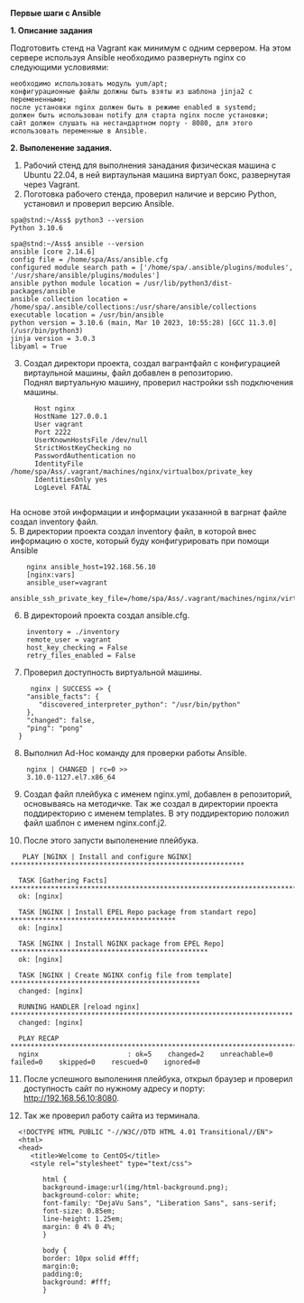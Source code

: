 **Первые шаги с Ansible**

**1. Описание задания**

Подготовить стенд на Vagrant как минимум с одним сервером. На этом сервере используя Ansible необходимо развернуть nginx со следующими условиями:

    необходимо использовать модуль yum/apt;
    конфигурационные файлы должны быть взяты из шаблона jinja2 с перемененными;
    после установки nginx должен быть в режиме enabled в systemd;
    должен быть использован notify для старта nginx после установки;
    сайт должен слушать на нестандартном порту - 8080, для этого использовать переменные в Ansible.
    
    
    
 **2. Выполенение задания.**

1. Рабочий стенд для выполнения занадания физическая машина с Ubuntu 22.04, в ней виртаульная машина виртуал бокс, развернутая через Vagrant.
2. Поготовка рабочего стенда, проверил наличие и версию Python, установил и проверил версию Ansible.
```	
spa@stnd:~/Ass$ python3 --version
Python 3.10.6

spa@stnd:~/Ass$ ansible --version
ansible [core 2.14.6]
config file = /home/spa/Ass/ansible.cfg
configured module search path = ['/home/spa/.ansible/plugins/modules', '/usr/share/ansible/plugins/modules']
ansible python module location = /usr/lib/python3/dist-packages/ansible
ansible collection location = /home/spa/.ansible/collections:/usr/share/ansible/collections
executable location = /usr/bin/ansible
python version = 3.10.6 (main, Mar 10 2023, 10:55:28) [GCC 11.3.0] (/usr/bin/python3)
jinja version = 3.0.3
libyaml = True 
```
3. Создал директори проекта, создал вагрантфайл с конфигурацией виртаульной машины, файл добавлен в репозиторию.  
   Поднял виртуальную машину, проверил настройки ssh подключения машины.  
   
```   vagrant ssh-config
      Host nginx
      HostName 127.0.0.1
      User vagrant
      Port 2222
      UserKnownHostsFile /dev/null
      StrictHostKeyChecking no
      PasswordAuthentication no
      IdentityFile /home/spa/Ass/.vagrant/machines/nginx/virtualbox/private_key
      IdentitiesOnly yes
      LogLevel FATAL
      
  ```    
   На основе этой информации и информации указанной в вагрнат файле создал inventory файл.   
5. В директории проекта создал inventory файл, в которой внес информацию о хосте, который буду конфигурировать при помощи Ansible
  ``` [nginx]
      nginx ansible_host=192.168.56.10
      [nginx:vars]
      ansible_user=vagrant
      ansible_ssh_private_key_file=/home/spa/Ass/.vagrant/machines/nginx/virtualbox/private_key
   ```    
6. В директороий проекта создал ansible.cfg.
  ``` [defaults]
      inventory = ./inventory
      remote_user = vagrant
      host_key_checking = False
      retry_files_enabled = False
   ```     
7. Проверил доступность виртуальной машины.
 ```  spa@stnd:~/Ass$ ansible nginx -m ping
      nginx | SUCCESS => {
     "ansible_facts": {
        "discovered_interpreter_python": "/usr/bin/python"
     },
     "changed": false,
     "ping": "pong"
   }
   ```
8. Выполнил Ad-Hoc команду для проверки работы Ansible.  
``` spa@stnd:~/Ass$ ansible nginx -m command -a "uname -r"
    nginx | CHANGED | rc=0 >>
    3.10.0-1127.el7.x86_64
```
9. Создал файл плейбука с именем nginx.yml, добавлен в репозиторий, основываясь на методичке. Так же создал в директории проекта поддиректорию с именем templates.
В эту поддиректорию положил файл шаблон с именем nginx.conf.j2.

10. После этого запусти выполенение плейбука.

```ansible-playbook nginx.yml
   PLAY [NGINX | Install and configure NGINX] **********************************************************

  TASK [Gathering Facts] ******************************************************************************
  ok: [nginx]

  TASK [NGINX | Install EPEL Repo package from standart repo] *****************************************
  ok: [nginx]

  TASK [NGINX | Install NGINX package from EPEL Repo] *************************************************
  ok: [nginx]

  TASK [NGINX | Create NGINX config file from template] ***********************************************
  changed: [nginx]

  RUNNING HANDLER [reload nginx] **********************************************************************
  changed: [nginx]

  PLAY RECAP ******************************************************************************************
  nginx                      : ok=5    changed=2    unreachable=0    failed=0    skipped=0    rescued=0    ignored=0
```

11. После успешного выполениня плейбука, открыл браузер и проверил доступность сайт по нужному адресу и порту:  http://192.168.56.10:8080.  
  
12. Так же проверил работу сайта из терминала.  

```spa@stnd:~/Ass$ curl http://192.168.56.10:8080
  <!DOCTYPE HTML PUBLIC "-//W3C//DTD HTML 4.01 Transitional//EN">
  <html>
  <head>
     <title>Welcome to CentOS</title>
     <style rel="stylesheet" type="text/css"> 

	    html {
	    background-image:url(img/html-background.png);
	    background-color: white;
	    font-family: "DejaVu Sans", "Liberation Sans", sans-serif;
	    font-size: 0.85em;
	    line-height: 1.25em;
	    margin: 0 4% 0 4%;
	    }

	    body {
	    border: 10px solid #fff;
	    margin:0;
	    padding:0;
	    background: #fff;
	    }
```
